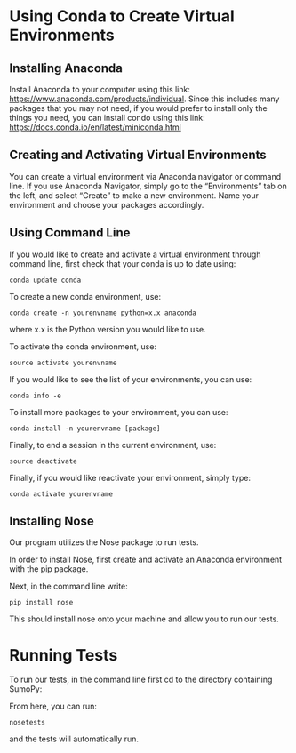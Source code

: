 # Using Conda to Create Virtual Environments

## Installing Anaconda 
Install Anaconda to your computer using this link: https://www.anaconda.com/products/individual. Since this includes many packages that you may not need, if you would prefer to install only the things you need, you can install condo using this link: https://docs.conda.io/en/latest/miniconda.html

## Creating and Activating Virtual Environments
You can create a virtual environment via Anaconda navigator or command line. If you use Anaconda Navigator, simply go to the “Environments” tab on the left, and select “Create” to make a new environment. Name your environment and choose your packages accordingly. 

## Using Command Line 
If you would like to create and activate a virtual environment through command line, first check that your conda is up to date using: 

    conda update conda

To create a new conda environment, use:

    conda create -n yourenvname python=x.x anaconda

where x.x is the Python version you would like to use. 

To activate the conda environment, use:

    source activate yourenvname

If you would like to see the list of your environments, you can use:
    
    conda info -e

To install more packages to your environment, you can use:

    conda install -n yourenvname [package]

Finally, to end a session in the current environment, use:

    source deactivate

Finally, if you would like reactivate your environment, simply type: 

    conda activate yourenvname

## Installing Nose

Our program utilizes the Nose package to run tests.

In order to install Nose, first create and activate an Anaconda environment with the pip package.

Next, in the command line write:

    pip install nose

This should install nose onto your machine and allow you to run our tests.

# Running Tests

To run our tests, in the command line first cd to the directory containing SumoPy:

From here, you can run:

    nosetests

and the tests will automatically run.